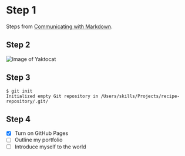 # Step 1

Steps from [Communicating with Markdown](https://github.com/Exp-Communicate-Using-Markdown-Cohort-1/series-communicate-using-markdown-shpatrickguo).

## Step 2

![Image of Yaktocat](https://octodex.github.com/images/yaktocat.png)

## Step 3

```
$ git init
Initialized empty Git repository in /Users/skills/Projects/recipe-repository/.git/
```

## Step 4

- [x] Turn on GitHub Pages
- [ ] Outline my portfolio
- [ ] Introduce myself to the world
